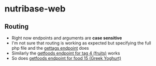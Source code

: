 # nutribase-web
## Routing
* Right now endpoints and arguments are **case sensitive**
* I'm not sure that routing is working as expected but specifying the full php file and the [gettags endpoint](https://objectivedynamics.co.uk/nutribase.php/getTags) does
* Similarly the [getfoods endpoint for tag 4 (fruits)](https://objectivedynamics.co.uk/nutribase.php/getFoods?tagId=4) works
* So does [getfoods endpoint for food 15 (Greek Yoghurt)](https://objectivedynamics.co.uk/nutribase.php/getSingleFoodfood?foodId=15)
